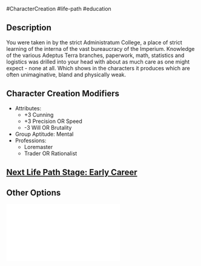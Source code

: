 #CharacterCreation #life-path #education
## Description
You were taken in by the strict Administratum College, a place of strict learning of the interna of the vast bureaucracy of the Imperium.
Knowledge of the various Adeptus Terra branches, paperwork, math, statistics and logistics was drilled into your head with about as much care as one might expect - none at all. Which shows in the characters it produces which are often unimaginative, bland and physically weak.

## Character Creation Modifiers
- Attributes:
	- +3 Cunning
	- +3 Precision OR Speed
	- -3 Will OR Brutality 
- Group Aptitude: Mental
- Professions:
	- Loremaster
	- Trader OR Rationalist

## [Next Life Path Stage: Early Career](</LifePath/EarlyCareer/Early Career.md>)

## Other Options
![](</LifePath/Education/List of Educations.md>)